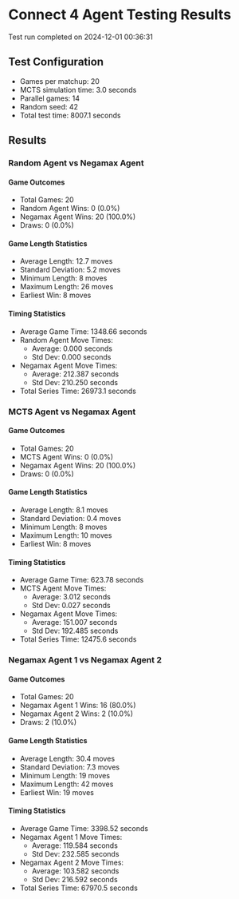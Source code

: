 # Connect 4 Agent Testing Results

Test run completed on 2024-12-01 00:36:31

## Test Configuration

- Games per matchup: 20
- MCTS simulation time: 3.0 seconds
- Parallel games: 14
- Random seed: 42
- Total test time: 8007.1 seconds

## Results

### Random Agent vs Negamax Agent

#### Game Outcomes

- Total Games: 20
- Random Agent Wins: 0 (0.0%)
- Negamax Agent Wins: 20 (100.0%)
- Draws: 0 (0.0%)

#### Game Length Statistics

- Average Length: 12.7 moves
- Standard Deviation: 5.2 moves
- Minimum Length: 8 moves
- Maximum Length: 26 moves
- Earliest Win: 8 moves

#### Timing Statistics

- Average Game Time: 1348.66 seconds
- Random Agent Move Times:
  - Average: 0.000 seconds
  - Std Dev: 0.000 seconds
- Negamax Agent Move Times:
  - Average: 212.387 seconds
  - Std Dev: 210.250 seconds
- Total Series Time: 26973.1 seconds

### MCTS Agent vs Negamax Agent

#### Game Outcomes

- Total Games: 20
- MCTS Agent Wins: 0 (0.0%)
- Negamax Agent Wins: 20 (100.0%)
- Draws: 0 (0.0%)

#### Game Length Statistics

- Average Length: 8.1 moves
- Standard Deviation: 0.4 moves
- Minimum Length: 8 moves
- Maximum Length: 10 moves
- Earliest Win: 8 moves

#### Timing Statistics

- Average Game Time: 623.78 seconds
- MCTS Agent Move Times:
  - Average: 3.012 seconds
  - Std Dev: 0.027 seconds
- Negamax Agent Move Times:
  - Average: 151.007 seconds
  - Std Dev: 192.485 seconds
- Total Series Time: 12475.6 seconds

### Negamax Agent 1 vs Negamax Agent 2

#### Game Outcomes

- Total Games: 20
- Negamax Agent 1 Wins: 16 (80.0%)
- Negamax Agent 2 Wins: 2 (10.0%)
- Draws: 2 (10.0%)

#### Game Length Statistics

- Average Length: 30.4 moves
- Standard Deviation: 7.3 moves
- Minimum Length: 19 moves
- Maximum Length: 42 moves
- Earliest Win: 19 moves

#### Timing Statistics

- Average Game Time: 3398.52 seconds
- Negamax Agent 1 Move Times:
  - Average: 119.584 seconds
  - Std Dev: 232.585 seconds
- Negamax Agent 2 Move Times:
  - Average: 103.582 seconds
  - Std Dev: 216.592 seconds
- Total Series Time: 67970.5 seconds
